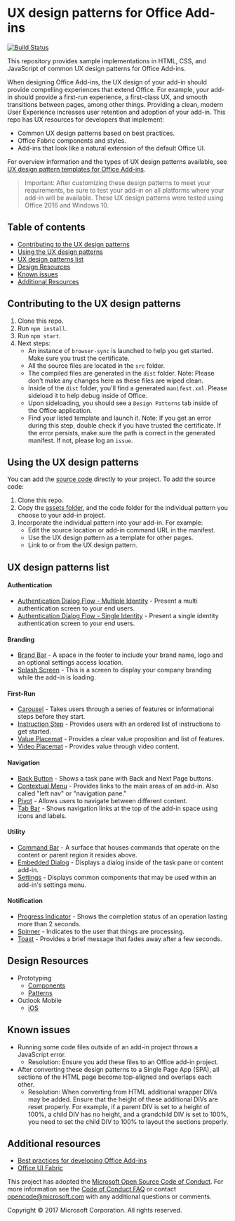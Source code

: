 # UX design patterns for Office Add-ins

[![Build Status](https://travis-ci.org/OfficeDev/Office-Add-in-UX-Design-Patterns-Code.svg?branch=dev)](https://travis-ci.org/OfficeDev/office-js-helpers)

This repository provides sample implementations in HTML, CSS, and JavaScript of common UX design patterns for Office Add-ins.

When designing Office Add-ins, the UX design of your add-in should provide compelling experiences that extend Office. For example, your add-in should provide a first-run experience, a first-class UX, and smooth transitions between pages, among other things. Providing a clean, modern User Experience increases user retention and adoption of your add-in. This repo has UX resources for developers that implement:

* Common UX design patterns based on best practices.
* Office Fabric components and styles.
* Add-ins that look like a natural extension of the default Office UI.

For overview information and the types of UX design patterns available, see [UX design pattern templates for Office Add-ins](https://dev.office.com/docs/add-ins/design/ux-design-patterns).

> Important: After customizing these design patterns to meet your requirements, be sure to test your add-in on all platforms where your add-in will be available. These UX design patterns were tested using Office 2016 and Windows 10.

## Table of contents

- [Contributing to the UX design patterns](#user-content-contributing-to-the-ux-design-patterns)
- [Using the UX design patterns](#user-content-using-the-ux-design-patterns)
- [UX design patterns list](#user-content-ux-design-patterns-list)
- [Design Resources](#user-content-design-resources)
- [Known issues](#user-content-known-issues)
- [Additional Resources](#user-content-additional-resources)

## Contributing to the UX design patterns

1. Clone this repo.
2. Run `npm install`.
3. Run `npm start`.
4. Next steps:
	- An instance of `browser-sync` is launched to help you get started. Make sure you trust the certificate.
	- All the source files are located in the `src` folder.
	- The compiled files are generated in the `dist` folder. Note: Please don't make any changes here as these files are wiped clean.
	- Inside of the `dist` folder, you'll find a generated `manifest.xml`. Please sideload it to help debug inside of Office.
	- Upon sideloading, you should see a `Design Patterns` tab inside of the Office application.
	- Find your listed template and launch it. Note: If you get an error during this step, double check if you have trusted the certificate. If the error persists, make sure the path is correct in the generated manifest. If not, please log an `issue`.

## Using the UX design patterns

You can  add the [source code](https://github.com/OfficeDev/Office-Add-in-UX-Design-Patterns-Code/tree/master/templates) directly to your project. To add the source code:

1. Clone this repo.
2. Copy the [assets folder](https://github.com/OfficeDev/Office-Add-in-UX-Design-Pattern-Code/tree/master/assets), and the code folder for the individual pattern you choose to your add-in project.
3. Incorporate the individual pattern into your add-in. For example:
	- Edit the source location or add-in command URL in the manifest.
	- Use the UX design pattern as a template for other pages.
	- Link to or from the UX design pattern.

## UX design patterns list

#### Authentication

  * [Authentication Dialog Flow - Multiple Identity](src/docs/auth-multi.md) - Present a multi authentication screen to your end users.
  * [Authentication Dialog Flow - Single Identity](src/docs/auth-single.md) - Present a single identity authentication screen to your end users.

#### Branding
  
  * [Brand Bar](src/docs/brand-bar.md) - A space in the footer to include your brand name, logo and an optional settings access location.
  * [Splash Screen](src/docs/splash-screen.md) - This is a screen to display your company branding while the add-in is loading.
 
#### First-Run

  * [Carousel](src/docs/carousel.md) - Takes users through a series of features or informational steps before they start.
  * [Instruction Step](src/docs/instruction-step.md) - Provides users with an ordered list of instructions to get started.
  * [Value Placemat](src/docs/value-placemat.md) - Provides a clear value proposition and list of features.
  * [Video Placemat](src/docs/video-placemat.md) - Provides value through video content.

#### Navigation

  * [Back Button](src/docs/back-button.md) - Shows a task pane with Back and Next Page buttons.
  * [Contextual Menu](src/docs/contextual-menu.md) - Provides links to the main areas of an add-in. Also called "left nav" or "navigation pane."
  * [Pivot](src/docs/pivot.md) - Allows users to navigate between different content. 
  * [Tab Bar](src/docs/tab-bar.md) - Shows navigation links at the top of the add-in space using icons and labels.

#### Utility

  * [Command Bar](src/docs/command-bar.md) - A surface that houses commands that operate on the content or parent region it resides above.
  * [Embedded Dialog](src/docs/embedded-dialog.md) - Displays a dialog inside of the task pane or content add-in.
  * [Settings](src/docs/settings.md) - Displays common components that may be used within an add-in's settings menu.
  
#### Notification

  * [Progress Indicator](src/docs/progress-indicator.md) - Shows the completion status of an operation lasting more than 2 seconds.
  * [Spinner](src/docs/spinner.md) - Indicates to the user that things are processing.
  * [Toast](src/docs/toast.md) - Provides a brief message that fades away after a few seconds.

## Design Resources

* Prototyping
  * [Components](src/assets/design-resources/AddinUXDesign_UIComponents.ai)
  * [Patterns](src/assets/design-resources/AddinUXDesign_UXPatterns.ai)
* Outlook Mobile
  * [iOS](src/assets/design-resources/iOS-Addins-Components-Final.sketch)

## Known issues

* Running some code files outside of an add-in project throws a JavaScript error.
	* Resolution: Ensure you add these files to an Office add-in project.
* After converting these design patterns to a Single Page App (SPA), all sections of the HTML page become top-aligned and overlaps each other.
	* Resolution: When converting from HTML additional wrapper DIVs may be added. Ensure that the height of these additional DIVs are reset properly. For example, if a parent DIV is set to a height of 100%, a child DIV has no height, and a grandchild DIV is set to 100%, you need to set the child DIV to 100% to layout the sections properly.

## Additional resources

* [Best practices for developing Office Add-ins](https://dev.office.com/docs/add-ins/overview/add-in-development-best-practices)
* [Office UI Fabric](http://dev.office.com/fabric/)

This project has adopted the [Microsoft Open Source Code of Conduct](https://opensource.microsoft.com/codeofconduct/). For more information see the [Code of Conduct FAQ](https://opensource.microsoft.com/codeofconduct/faq/) or contact [opencode@microsoft.com](mailto:opencode@microsoft.com) with any additional questions or comments.

Copyright © 2017 Microsoft Corporation. All rights reserved.


